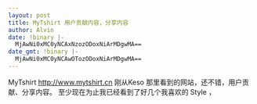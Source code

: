 ```yaml
---
layout: post
title: MyTshirt 用户贡献内容，分享内容
author: Alvin
date: !binary |-
  MjAwNi0xMC0yNCAxNzozODoxNiArMDgwMA==
date_gmt: !binary |-
  MjAwNi0xMC0yNCAwOTozODoxNiArMDgwMA==
---
```

MyTshirt http://www.mytshirt.cn
刚从Keso 那里看到的网站，还不错，用户贡献、分享内容。
至少现在为止我已经看到了好几个我喜欢的 Style ，
